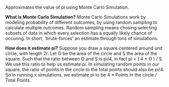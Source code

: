Approximates the value of pi using Monte Carlo Simulation.

**What is Monte Carlo Simulation?**
Monte Carlo Simulations work by modeling probability of different outcomes, by using random sampling to calculate multiple outcomes. Random sampling means chosing selecting subsets of data in which every selection has a equally likely chance of occuring. In short, 'brute-forces' an estimate through tons of simulations.

**How does it estimate pi?**
Suppose you draw a square centered around unit circle, with length 2r. Let O be the area of the circle and S the area of the square. Such that the ratio between O and S is pi/4, in fact pi = ( 4 * O ) / S. We use this ratio to help us estimate pi. In simulating random points in our square, the ratio of points in the circle to the total points should also be pi/4. So in running x simulations, we estimate pi to be 4 * Points In the circle / Total Points.
